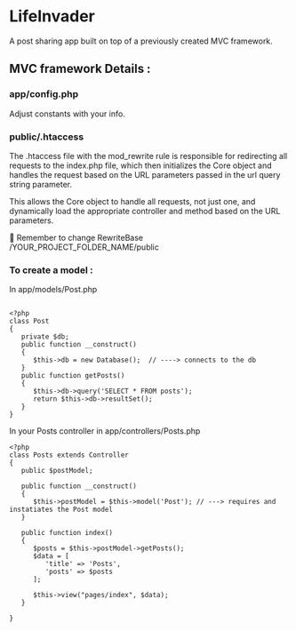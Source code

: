 # LifeInvader

A post sharing app built on top of a previously created MVC framework.

## MVC framework Details :

### app/config.php

Adjust constants with your info.

### public/.htaccess

The .htaccess file with the mod_rewrite rule is responsible for redirecting all requests to the index.php file, which then initializes the Core object and handles the request based on the URL parameters passed in the url query string parameter.

This allows the Core object to handle all requests, not just one, and dynamically load the appropriate controller and method based on the URL parameters.

🚨 Remember to change RewriteBase /YOUR_PROJECT_FOLDER_NAME/public

### To create a model :

In app/models/Post.php

```

<?php
class Post
{
   private $db;
   public function __construct()
   {
      $this->db = new Database();  // ----> connects to the db
   }
   public function getPosts()
   {
      $this->db->query('SELECT * FROM posts');
      return $this->db->resultSet();
   }
}

```

In your Posts controller in app/controllers/Posts.php

```
<?php
class Posts extends Controller
{
   public $postModel;

   public function __construct()
   {
      $this->postModel = $this->model('Post'); // ---> requires and instatiates the Post model
   }

   public function index()
   {
      $posts = $this->postModel->getPosts();
      $data = [
         'title' => 'Posts',
         'posts' => $posts
      ];

      $this->view("pages/index", $data);
   }

}
```
